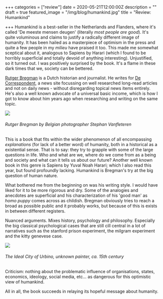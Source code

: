 +++
categories = ["review"]
date = 2020-05-21T12:00:00Z
description = ""
draft = true
featured_image = "/img/blog/humankind.jpg"
title = "Review: Humankind"

+++
Humankind is a best-seller in the Netherlands and Flanders, where it's called 'De meeste mensen deugen' (literally *most people are good*). It's quite voluminous and claims to justify a radically different image of humanity. It has been hailed as a masterpiece of optimism in the press and quite a few people in my *milieu* have praised it too. This made me somewhat sceptical about it, analogous to Sapiens by Harari (which I found to be horribly superficial and totally devoid of anything interesting). Unjustified, so it turned out. I was positively surprised by the book. It's a flame in these dark times that we, society can be bettered.

<!--more-->

[Rutger Bregman](https://nl.wikipedia.org/wiki/Rutger_Bregman) is a Dutch historian and journalist. He writes for [De Correspondent](https://decorrespondent.nl/), a news site focussing on well researched long-read articles and not on daily news - without disregarding topical news items entirely. He's also a well known advocate of a universal basic income, which is how I got to know about him years ago when researching and writing on the same topic.

![](/img/blog/bregman.jpg)
<h6>Rutger Bregman by Belgian photographer Stephan Vanfleteren</h6>

This is a book that fits within the wider phenomenon of all encompassing *explanations* (for lack of a better word) of humanity, both in a historical as a existential sense. That is to say: they try to grapple with some of the large questions in life. Who and what are we, where do we come from as a being and society and what can it tells us about our future? Another well known book in this genre is Sapiens by Yuval Noah Harari; which I also read this year, but found profoundly lacking. Humankind is Bregman's try at the big question of human nature.

What bothered me from the beginning on was his writing style. I would have liked for it to be more rigorous and dry. Some of the analogies and anecdotes are superficial and his characterization of his 'good man' as *homo puppy* comes across as childish. Bregman obviously tries to reach a broad as possible public and it probably works, but because of this is exists in between different registers.



Nuanced arguments. Mixes history, psychology and philosophy. Especially the big classical psychological cases that are still cill central in a lot of narratives such as the stanford prison experiment, the milgram experiment and the kitty genevese case.

![](/img/blog/humankind.jpg)
<h6><i>The Ideal City</i> of Urbino, unknown painter, ca. 15th century</h6>

Criticism: nothing about the problematic influence of organisations, states, economics, ideology, social media, etc... as dangerous for this optimistic view of humankind.

All in all, the book succeeds in relaying its hopeful message about humanity.